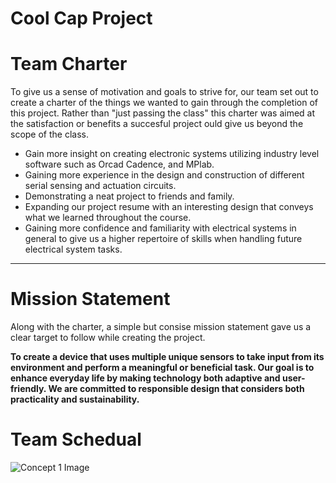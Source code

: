 # Cool Cap Project

# Team Charter
To give us a sense of motivation and goals to strive for, our team set out to create a charter of the things we wanted to gain through the completion of this project. Rather than  "just passing the class" this charter was aimed at the satisfaction or benefits a succesful project ould give us beyond the scope of the class. 
- Gain more insight on creating electronic systems utilizing industry level software such as Orcad Cadence, and MPlab.
- Gaining more experience in the design and construction of different serial sensing and actuation circuits.
- Demonstrating a neat project to friends and family.
- Expanding our project resume with an interesting design that conveys what we learned throughout the course.
- Gaining more confidence and familiarity with electrical systems in general to give us a higher repertoire of skills when handling future electrical system tasks.

---

# Mission Statement
Along with the charter, a simple but consise mission statement gave us a clear target to follow while creating the project. 

__To create a device that uses multiple unique sensors to take input from its environment and perform a meaningful or beneficial task. Our goal is to enhance everyday
life by making technology both adaptive and user-friendly. We are committed to responsible design that considers both practicality and sustainability.__

# Team Schedual

![Concept 1 Image](https://github.com/KezmenL/Team-304-Cool-Hat.github.io/blob/main/team%20schedual.PNG?raw=true)
